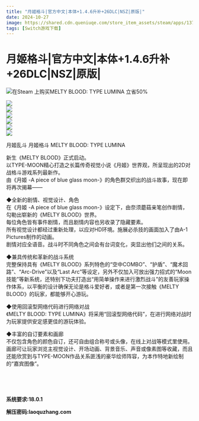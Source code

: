 ```yaml
---
title: "月姬格斗|官方中文|本体+1.4.6升补+26DLC|NSZ|原版|"
date: 2024-10-27
image: https://shared.cdn.queniuqe.com/store_item_assets/steam/apps/1372280/capsule_616x353.jpg?t=1695104408
tags: [Switch游戏下载]
---
```


# 月姬格斗|官方中文|本体+1.4.6升补+26DLC|NSZ|原版|

<p><img alt="在Steam 上购买MELTY BLOOD: TYPE LUMINA 立省50%" src="https://shared.cdn.queniuqe.com/store_item_assets/steam/apps/1372280/capsule_616x353.jpg?t=1695104408"/></p>
<p><img src="https://shared.cdn.queniuqe.com/store_item_assets/steam/apps/1372280/ss_18ad519b3f9cff41e7a3f4d941937ade44ec733e.600x338.jpg?t=1660890860"/><br/>
<img src="https://shared.cdn.queniuqe.com/store_item_assets/steam/apps/1372280/ss_59ca85e3b899654d79d07eea489571c9f243b6ad.600x338.jpg?t=1660890860"/><br/>
<img src="https://shared.cdn.queniuqe.com/store_item_assets/steam/apps/1372280/ss_3cc385f91323da10837bd2fe1f46e66e8181b583.600x338.jpg?t=1660890860"/><br/>
<img src="https://shared.cdn.queniuqe.com/store_item_assets/steam/apps/1372280/ss_db37ae4bb301a6f6c930fec302bc0c243a3af04c.600x338.jpg?t=1660890860"/><br/>
<img src="https://shared.cdn.queniuqe.com/store_item_assets/steam/apps/1372280/ss_40bf06e79686922f14bb389cb426ee43c8d5d0b7.600x338.jpg?t=1660890860"/><br/>
<img src="https://shared.cdn.queniuqe.com/store_item_assets/steam/apps/1372280/ss_a5e9dadda1bfd4657d34d8653128fdd84c8033d7.600x338.jpg?t=1660890860"/></p>
<p>月姬乱斗 月姬格斗 MELTY BLOOD: TYPE LUMINA</p>
<p>新生《MELTY BLOOD》正式启动。<br/>
以TYPE-MOON精心打造之长篇传奇视觉小说《月姬》世界观，所呈现出的2D对战格斗游戏系列最新作。<br/>
由《月姬 -A piece of blue glass moon-》的角色群交织出的战斗故事，现在即将再次揭幕——</p>
<p>◆全新的剧情、视觉设计、角色<br/>
在《月姬 -A piece of blue glass moon-》设定下，由奈须蘑菇亲笔创作剧情，勾勒出崭新的《MELTY BLOOD》世界。<br/>
每位角色皆有事件剧情，而且剧情内容也另收录了隐藏要素。<br/>
所有视觉设计都经过重新处理，以应对HD环境。施展必杀技的画面加入了由A-1 Pictures制作的动画。<br/>
剧情对应全语音。战斗时不同角色之间会有台词变化，突显出他们之间的关系。</p>
<p>◆兼具传统和革新的战斗系统<br/>
完整保持具有《MELTY BLOOD》系列特色的“空中COMBO”、“护盾”、“魔术回路”、“Arc-Drive”以及“Last Arc”等设定，另外不仅加入可放出强力招式的“Moon技能”等新系统，还特别下功夫打造出“用简单操作来进行激烈战斗”的友善玩家操作体系，以平衡的设计确保无论是格斗爱好者，或者是第一次接触《MELTY BLOOD》的玩家，都能够开心游玩。</p>
<p>◆使用回滚型网络代码进行网络对战<br/>
《MELTY BLOOD: TYPE LUMINA》将采用“回滚型网络代码”，在进行网络对战时为玩家提供安定感更佳的游玩体验。</p>
<p>◆丰富的自订要素和画廊<br/>
不仅包含角色的颜色自订，还可自由组合称号或头像，在线上对战等模式里使用。<br/>
画廊可让玩家浏览主视觉设计、开场动画、背景音乐、声音或像素图等收藏，而且还能欣赏到与TYPE-MOON作品关系匪浅的豪华绘师阵容，为本作特地新绘制的“嘉宾图像”。</p>
<p> </p>
<p> </p>
<p><strong>系统要求:18.0.1</strong></p>
<p><strong>解压密码:laoquzhang.com</strong></p>
<p><strong></strong></p>
<p><strong></strong></p>
